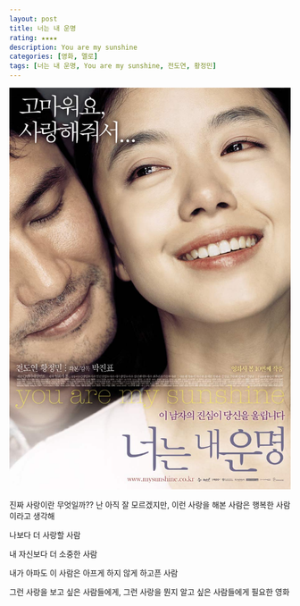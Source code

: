 ```yaml
---
layout: post
title: 너는 내 운명
rating: ★★★★
description: You are my sunshine
categories: [영화, 멜로]
tags: [너는 내 운명, You are my sunshine, 전도연, 황정민]
---
```


![You are my sunshine](../../images/2008/you_are_my_sunshine.jpg)

진짜 사랑이란 무엇일까??
난 아직 잘 모르겠지만, 이런 사랑을 해본 사람은 행복한 사람이라고 생각해

나보다 더 사랑할 사람

내 자신보다 더 소중한 사람

내가 아파도 이 사람은 아프게 하지 않게 하고픈 사람

그런 사랑을 보고 싶은 사람들에게, 그런 사랑을 뭔지 알고 싶은 사람들에게 필요한 영화
